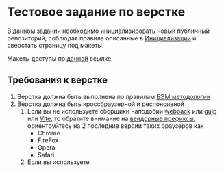 # Тестовое задание по верстке

В данном задании необходимо инициализировать новый публичный репозиторий, соблюдая правила описанные в [Инициализации](../Initiation.md) и сверстать страницу под макеты.

Макеты доступы по [данной](https://www.figma.com/file/OOgal4JLZBdXIdWuguVKhM/Testing-v.2.0.3?node-id=1-35&t=6f0jYdDeAksQWWA3-0) ссылке.

## Требования к верстке

1. Верстка должна быть выполнена по правилам [БЭМ методологии](https://ru.bem.info/)
2. Верстка должна быть кроссбраузерной и респонсивной
   1. Если вы не используете сборщики наподобии [webpack](https://webpack.js.org/) или [gulp](https://gulpjs.com/) или [Vite](https://vitejs.dev/), то обратите внимание на [вендорные префиксы](https://doka.guide/css/vendor-prefixes/), ориентруйтесь на 2 последние версии таких браузеров как
      - Chrome
      - FireFox
      - Opera
      - Safari
   2. Если вы используете 

